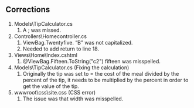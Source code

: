 <!DOCTYPE html>
<html>
<body>

<h2>Corrections</h2>
<ol>
  <li>Models\TipCalculator.cs 
    <ol>
      <li>A ; was missed.</li>
    </ol>
  <li>Controllers\Homecontroller.cs
    <ol>
      <li>ViewBag.Twentyfive. “B” was not capitalized.</li> 
      <li>Needed to add return to line 18.</li>
    </ol>
  <li>Views\Home\Index.cshtml 
    <ol>
    <li><label>@ViewBag.Fifteen.ToString("c2")</label> fifteen was misspelled.</li>
    </ol>
  <li>Models\TipCalculator.cs (Fixing the calculation)
    <ol>
    <li>Originally the tip was set to = the cost of the meal divided by the percent of the tip, it needs to be multiplied by the percent in order to get the value of the tip.</li>
    </ol>
  <li>wwwroot\css\site.css (CSS error) 
    <ol>
    <li>The issue was that width was misspelled. </li>
    </ol>
</ol>

</body>
</html>


